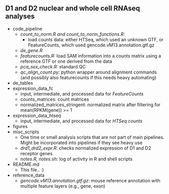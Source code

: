 
## D1 and D2 nuclear and whole cell RNAseq analyses

* code_pipeline
    * _count_to_norm.R and count_to_norm_functions.R:_
        * load counts data: either HTSeq, which used an unknown GTF, or FeatureCounts, which used gencode.vM13.annotation.gtf.gz
    * _de_gene.R_
    * _featurecounts.R:_ load SAM information into a counts matrix using a reference GTF or one derived from the data
    * _pca_sex_check.R:_ standard QC
    * _qc_align_count.py:_ python wrapper around alignment commands (and possibly also featurecounts if this needs heavy automating)
* de_tables
* expression_data_fc
    * input, intermediate, and processed data for _FeatureCounts_
    * counts_matrices: count matrices
    * normalized_matrices_stringent: normalized matrix after filtering for mean(RPKM(gene)) >= 1 
* expression_data_htseq
    * input, intermediate, and processed data for _HTSeq counts_
* figures
* misc_scripts
    * One time or small analysis scripts that are not part of main pipelines. Might be incorporated into pipelines if they see heavy use
    * _drd1_drd2_expr.R:_ checks normalized expression of D1 and D2 receptor genes
    * _notes.R, notes.sh:_ log of activity in R and shell scripts
* README.md
    * This file.. :)
* reference_data
    * _gencode.vM13.annotation.gtf.gz:_ mouse reference annotation with multiple feature layers (e.g., gene, exon)
